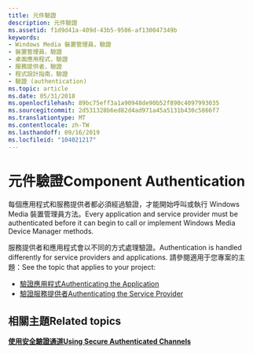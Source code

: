 ```yaml
---
title: 元件驗證
description: 元件驗證
ms.assetid: f1d9d41a-409d-43b5-9506-af130047349b
keywords:
- Windows Media 裝置管理員，驗證
- 裝置管理員，驗證
- 桌面應用程式，驗證
- 服務提供者，驗證
- 程式設計指南，驗證
- 驗證 (authentication)
ms.topic: article
ms.date: 05/31/2018
ms.openlocfilehash: 89bc75eff3a1a90948de90b52f890c4097993035
ms.sourcegitcommit: 2d531328b6ed82d4ad971a45a5131b430c5866f7
ms.translationtype: MT
ms.contentlocale: zh-TW
ms.lasthandoff: 09/16/2019
ms.locfileid: "104021217"
---
```

# <a name="component-authentication"></a><span data-ttu-id="a5d8c-109">元件驗證</span><span class="sxs-lookup"><span data-stu-id="a5d8c-109">Component Authentication</span></span>

<span data-ttu-id="a5d8c-110">每個應用程式和服務提供者都必須經過驗證，才能開始呼叫或執行 Windows Media 裝置管理員方法。</span><span class="sxs-lookup"><span data-stu-id="a5d8c-110">Every application and service provider must be authenticated before it can begin to call or implement Windows Media Device Manager methods.</span></span>

<span data-ttu-id="a5d8c-111">服務提供者和應用程式會以不同的方式處理驗證。</span><span class="sxs-lookup"><span data-stu-id="a5d8c-111">Authentication is handled differently for service providers and applications.</span></span> <span data-ttu-id="a5d8c-112">請參閱適用于您專案的主題：</span><span class="sxs-lookup"><span data-stu-id="a5d8c-112">See the topic that applies to your project:</span></span>

-   [<span data-ttu-id="a5d8c-113">驗證應用程式</span><span class="sxs-lookup"><span data-stu-id="a5d8c-113">Authenticating the Application</span></span>](authenticating-the-application.md)
-   [<span data-ttu-id="a5d8c-114">驗證服務提供者</span><span class="sxs-lookup"><span data-stu-id="a5d8c-114">Authenticating the Service Provider</span></span>](authenticating-the-service-provider.md)

## <a name="related-topics"></a><span data-ttu-id="a5d8c-115">相關主題</span><span class="sxs-lookup"><span data-stu-id="a5d8c-115">Related topics</span></span>

<dl> <dt>

[<span data-ttu-id="a5d8c-116">**使用安全驗證通道**</span><span class="sxs-lookup"><span data-stu-id="a5d8c-116">**Using Secure Authenticated Channels**</span></span>](using-secure-authenticated-channels.md)
</dt> </dl>

 

 





